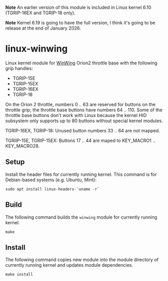 **Note**
An earlier version of this module is included in Linux kernel 6.10 (TGRIP-16EX and TGRIP-18 only).

**Note**
Kernel 6.19 is going to have the full version, I think it's going to be release at the end of January 2026.

# linux-winwing
Linux kernel module for [WinWing](https://winwingsim.com/) Orion2 throttle base with the following grip handles:

  * TGRIP-15E
  * TGRIP-15EX
  * TGRIP-16EX
  * TGRIP-18

On the Orion 2 throttle, numbers 0 .. 63 are reserved for buttons on the throttle grip; the throttle base buttons have numbers 64 .. 110.
Some of the throttle base buttons don't work with Linux because the kernel HID subsystem only supports up to 80 buttons without special kernel modules.

TGRIP-16EX, TGRIP-18: Unused button numbers 33 .. 64 are not mapped.

TGRIIP-15E, TGRIP-15EX: Buttons 17 .. 44 are maped to KEY_MACRO1 .. KEY_MACRO28.

## Setup

Install the header files for currently running kernel. This command is for Debian-based systems (e.g. Ubuntu, Mint):

```
sudo apt install linux-headers-`uname -r`
```

## Build

The following command builds the `winwing` module for currently running kernel.

```
make
```

## Install

The following command copies new module into the module directory of currently running kernel and updates module dependencies.

```
make install
```
